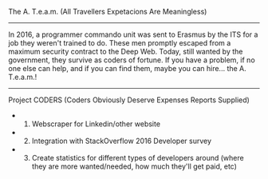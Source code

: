 The A. T.e.a.m. (All Travellers Expetacions Are Meaningless)
______________________________________________
  In 2016, a programmer commando unit was sent to Erasmus by the ITS for a job they weren't trained to do. 
  These men promptly escaped from a maximum security contract to the Deep Web. 
  Today, still wanted by the government, they survive as coders of fortune. 
  If you have a problem, if no one else can help, and if you can find them, maybe you can hire... the A. T.e.a.m.!
______________________________________________

Project CODERS (Coders Obviously Deserve Expenses Reports Supplied)

  * 1) Webscraper for Linkedin/other website
  * 2) Integration with StackOverflow 2016 Developer survey
  * 3) Create statistics for different types of developers around (where they are more wanted/needed, how much they'll get paid, etc)

